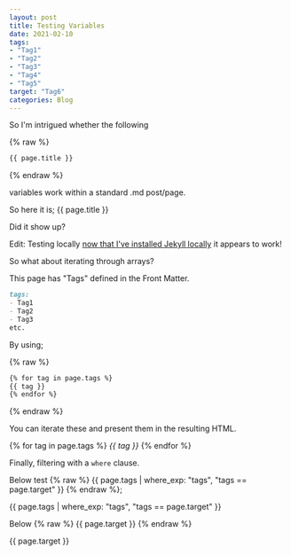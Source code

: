 ```yaml
---
layout: post
title: Testing Variables
date: 2021-02-10
tags:
- "Tag1"
- "Tag2"
- "Tag3"
- "Tag4"
- "Tag5"
target: "Tag6"
categories: Blog
---
```


So I'm intrigued whether the following

{% raw %}

```markdown
{{ page.title }}
```

{% endraw %}


variables work within a standard .md post/page.

So here it is; {{ page.title }}

Did it show up?

Edit: Testing locally [now that I've installed Jekyll locally](/blog/2021/02/10/local-jekyll) it appears to work!

So what about iterating through arrays?

This page has "Tags" defined in the Front Matter.

```markdown
tags:
- Tag1
- Tag2
- Tag3
etc.
```

By using;

{% raw %}

```markdown
{% for tag in page.tags %}
{{ tag }}
{% endfor %}
```

{% endraw %}

You can iterate these and present them in the resulting HTML.

{% for tag in page.tags %}
_{{ tag }}_
{% endfor %}

Finally, filtering with a `where` clause.

Below test
{% raw %} {{ page.tags | where_exp: "tags", "tags == page.target" }} {% endraw %};

{{ page.tags | where_exp: "tags", "tags == page.target" }}

Below {% raw %} {{ page.target }} {% endraw %}

{{ page.target }}
